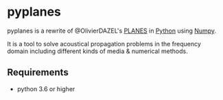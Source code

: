 # pyplanes

pyplanes is a rewrite of @OlivierDAZEL's [PLANES](https://github.com/pyplanes/pyplanes) in
[Python](https://python.org) using [Numpy](https://numpy.org).

It is a tool to solve acoustical propagation problems in the frequency domain including
different kinds of media & numerical methods.

## Requirements

- python 3.6 or higher


